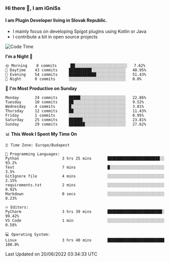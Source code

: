 ### Hi there 👋, I am iGniSs

#### I am Plugin Developer living in Slovak Republic.
- I mainly focus on developing Spigot plugins using Kotlin or Java
- I contribute a bit in open source projects

<!--START_SECTION:waka-->
![Code Time](http://img.shields.io/badge/Code%20Time-786%20hrs%2034%20mins-blue)

**I'm a Night 🦉** 

```text
🌞 Morning    8 commits      ██░░░░░░░░░░░░░░░░░░░░░░░   7.62% 
🌆 Daytime    43 commits     ██████████░░░░░░░░░░░░░░░   40.95% 
🌃 Evening    54 commits     ████████████░░░░░░░░░░░░░   51.43% 
🌙 Night      0 commits      ░░░░░░░░░░░░░░░░░░░░░░░░░   0.0%

```
📅 **I'm Most Productive on Sunday** 

```text
Monday       24 commits     █████░░░░░░░░░░░░░░░░░░░░   22.86% 
Tuesday      10 commits     ██░░░░░░░░░░░░░░░░░░░░░░░   9.52% 
Wednesday    4 commits      █░░░░░░░░░░░░░░░░░░░░░░░░   3.81% 
Thursday     12 commits     ██░░░░░░░░░░░░░░░░░░░░░░░   11.43% 
Friday       1 commits      ░░░░░░░░░░░░░░░░░░░░░░░░░   0.95% 
Saturday     25 commits     ██████░░░░░░░░░░░░░░░░░░░   23.81% 
Sunday       29 commits     ███████░░░░░░░░░░░░░░░░░░   27.62%

```


📊 **This Week I Spent My Time On** 

```text
⌚︎ Time Zone: Europe/Budapest

💬 Programming Languages: 
Python                   3 hrs 25 mins       ███████████████████████░░   93.2% 
Text                     7 mins              █░░░░░░░░░░░░░░░░░░░░░░░░   3.5% 
GitIgnore file           4 mins              ░░░░░░░░░░░░░░░░░░░░░░░░░   2.15% 
requirements.txt         2 mins              ░░░░░░░░░░░░░░░░░░░░░░░░░   0.92% 
Markdown                 0 secs              ░░░░░░░░░░░░░░░░░░░░░░░░░   0.23%

🔥 Editors: 
PyCharm                  3 hrs 39 mins       ████████████████████████░   99.42% 
VS Code                  1 min               ░░░░░░░░░░░░░░░░░░░░░░░░░   0.58%

💻 Operating System: 
Linux                    3 hrs 40 mins       █████████████████████████   100.0%

```


 Last Updated on 20/06/2022 03:34:33 UTC
<!--END_SECTION:waka-->